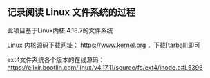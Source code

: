 ## 记录阅读 Linux 文件系统的过程

此项目基于Linux内核 4.18.7的文件系统

Linux 内核源码下载网址： https://www.kernel.org ，下载[tarball]即可

ext4文件系统各个版本的在线源码： https://elixir.bootlin.com/linux/v4.17.11/source/fs/ext4/inode.c#L5396 
